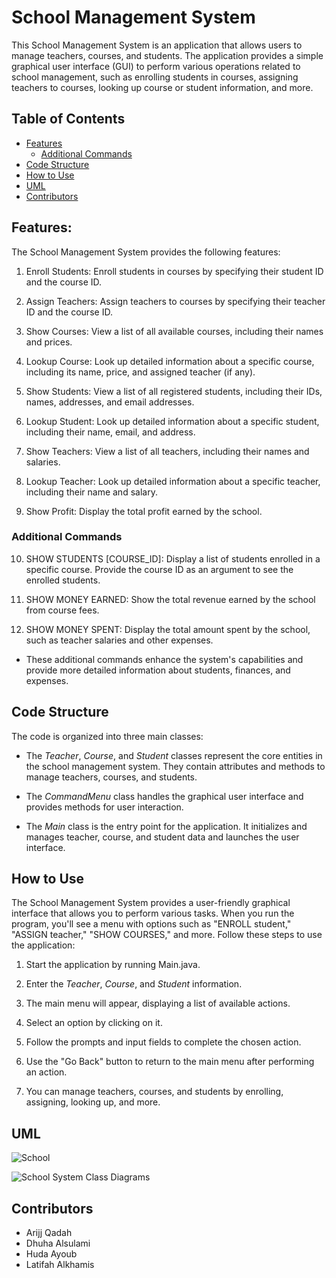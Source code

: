 # School Management System

This School Management System is an application that allows users to manage teachers, courses, and students. The application provides a simple graphical user interface (GUI) to perform various operations related to school management, such as enrolling students in courses, assigning teachers to courses, looking up course or student information, and more.

## Table of Contents
- [Features](#Features)
   - [Additional Commands](#Additional_Commands)
- [Code Structure](#Code_Structure)
- [How to Use](#How_to_Use)
- [UML](#UML)
- [Contributors](#Contributors)


## Features:
The School Management System provides the following features:

1. Enroll Students: Enroll students in courses by specifying their student ID and the course ID.

2. Assign Teachers: Assign teachers to courses by specifying their teacher ID and the course ID.

3. Show Courses: View a list of all available courses, including their names and prices.

4. Lookup Course: Look up detailed information about a specific course, including its name, price, and assigned teacher (if any).

5. Show Students: View a list of all registered students, including their IDs, names, addresses, and email addresses.

6. Lookup Student: Look up detailed information about a specific student, including their name, email, and address.

7. Show Teachers: View a list of all teachers, including their names and salaries.

8. Lookup Teacher: Look up detailed information about a specific teacher, including their name and salary.

9. Show Profit: Display the total profit earned by the school.
    


### Additional Commands

10. SHOW STUDENTS [COURSE_ID]: Display a list of students enrolled in a specific course. Provide the course ID as an argument to see the enrolled students.

11. SHOW MONEY EARNED: Show the total revenue earned by the school from course fees.

12. SHOW MONEY SPENT: Display the total amount spent by the school, such as teacher salaries and other expenses.

- These additional commands enhance the system's capabilities and provide more detailed information about students, finances, and expenses.


## Code Structure
The code is organized into three main classes:

- The *Teacher*, *Course*, and *Student* classes represent the core entities in the school management system. They contain attributes and methods to manage teachers, courses, and students.

- The *CommandMenu* class handles the graphical user interface and provides methods for user interaction.

- The *Main* class is the entry point for the application. It initializes and manages teacher, course, and student data and launches the user interface.


## How to Use
The School Management System provides a user-friendly graphical interface that allows you to perform various tasks. When you run the program, you'll see a menu with options such as "ENROLL student," "ASSIGN teacher," "SHOW COURSES," and more. Follow these steps to use the application:

1. Start the application by running Main.java.
   
2. Enter the *Teacher*, *Course*, and *Student* information. 

3. The main menu will appear, displaying a list of available actions.

4. Select an option by clicking on it.

5. Follow the prompts and input fields to complete the chosen action.

6. Use the "Go Back" button to return to the main menu after performing an action.

7. You can manage teachers, courses, and students by enrolling, assigning, looking up, and more.


## UML 
   ![School](https://github.com/lateefaha1/IronSchool_Unit2/assets/108286044/a5d80819-b8b9-4e32-849b-eef96f06248f)

   ![School System Class Diagrams](https://github.com/lateefaha1/IronSchool_Unit2/assets/108286044/c5ab887d-ae52-46c0-bef9-02386f71ab57)



## Contributors

- Arijj Qadah
- Dhuha Alsulami
- Huda Ayoub
- Latifah Alkhamis
